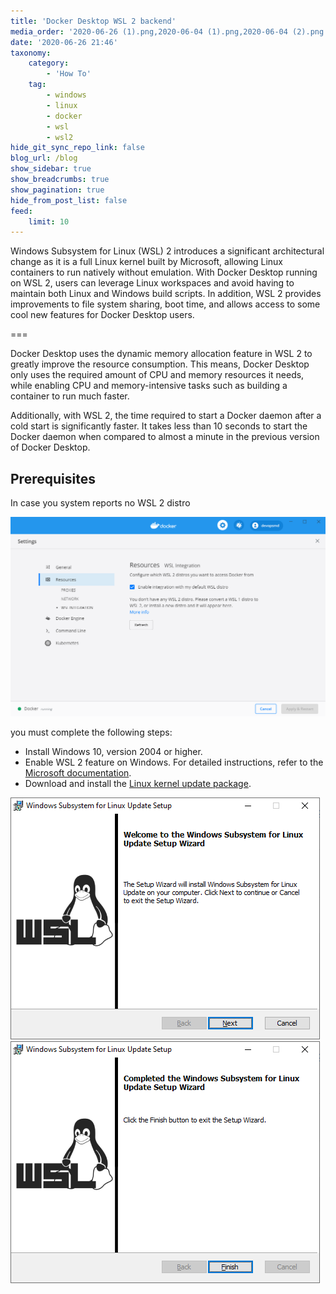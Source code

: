 ```yaml
---
title: 'Docker Desktop WSL 2 backend'
media_order: '2020-06-26 (1).png,2020-06-04 (1).png,2020-06-04 (2).png'
date: '2020-06-26 21:46'
taxonomy:
    category:
        - 'How To'
    tag:
        - windows
        - linux
        - docker
        - wsl
        - wsl2
hide_git_sync_repo_link: false
blog_url: /blog
show_sidebar: true
show_breadcrumbs: true
show_pagination: true
hide_from_post_list: false
feed:
    limit: 10
---
```


Windows Subsystem for Linux (WSL) 2 introduces a significant architectural change as it is a full Linux kernel built by Microsoft, allowing Linux containers to run natively without emulation. With Docker Desktop running on WSL 2, users can leverage Linux workspaces and avoid having to maintain both Linux and Windows build scripts. In addition, WSL 2 provides improvements to file system sharing, boot time, and allows access to some cool new features for Docker Desktop users.

===

Docker Desktop uses the dynamic memory allocation feature in WSL 2 to greatly improve the resource consumption. This means, Docker Desktop only uses the required amount of CPU and memory resources it needs, while enabling CPU and memory-intensive tasks such as building a container to run much faster.

Additionally, with WSL 2, the time required to start a Docker daemon after a cold start is significantly faster. It takes less than 10 seconds to start the Docker daemon when compared to almost a minute in the previous version of Docker Desktop.

## Prerequisites
In case you system reports no WSL 2 distro

![](2020-06-26%20%281%29.png)

you must complete the following steps:
* Install Windows 10, version 2004 or higher.
* Enable WSL 2 feature on Windows. For detailed instructions, refer to the [Microsoft documentation](https://docs.microsoft.com/en-us/windows/wsl/install-win10).
* Download and install the [Linux kernel update package](https://docs.microsoft.com/windows/wsl/wsl2-kernel).

![](2020-06-04%20%281%29.png) ![](2020-06-04%20%282%29.png)
